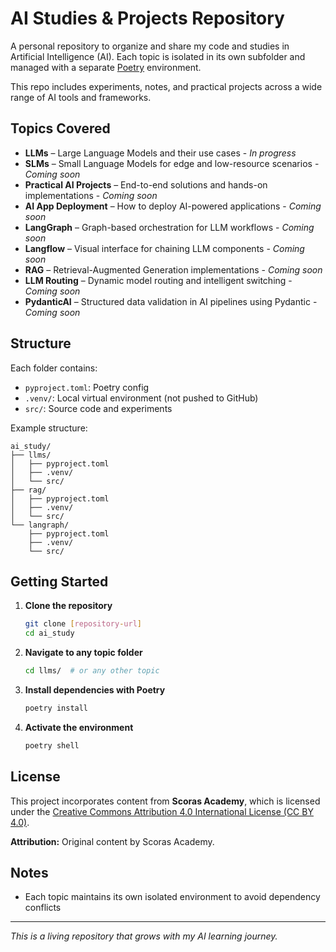 # AI Studies & Projects Repository

A personal repository to organize and share my code and studies in Artificial Intelligence (AI). Each topic is isolated in its own subfolder and managed with a separate [Poetry](https://python-poetry.org/) environment.

This repo includes experiments, notes, and practical projects across a wide range of AI tools and frameworks.

## Topics Covered

- **LLMs** – Large Language Models and their use cases - _In progress_
- **SLMs** – Small Language Models for edge and low-resource scenarios - _Coming soon_
- **Practical AI Projects** – End-to-end solutions and hands-on implementations - _Coming soon_
- **AI App Deployment** – How to deploy AI-powered applications - _Coming soon_
- **LangGraph** – Graph-based orchestration for LLM workflows - _Coming soon_
- **Langflow** – Visual interface for chaining LLM components - _Coming soon_
- **RAG** – Retrieval-Augmented Generation implementations - _Coming soon_
- **LLM Routing** – Dynamic model routing and intelligent switching - _Coming soon_
- **PydanticAI** – Structured data validation in AI pipelines using Pydantic - _Coming soon_

## Structure

Each folder contains:
- `pyproject.toml`: Poetry config
- `.venv/`: Local virtual environment (not pushed to GitHub)
- `src/`: Source code and experiments

Example structure:
```
ai_study/
├── llms/
│   ├── pyproject.toml
│   ├── .venv/
│   └── src/
├── rag/
│   ├── pyproject.toml
│   ├── .venv/
│   └── src/
└── langraph/
    ├── pyproject.toml
    ├── .venv/
    └── src/
```

## Getting Started

1. **Clone the repository**
   ```bash
   git clone [repository-url]
   cd ai_study
   ```

2. **Navigate to any topic folder**
   ```bash
   cd llms/  # or any other topic
   ```

3. **Install dependencies with Poetry**
   ```bash
   poetry install
   ```

4. **Activate the environment**
   ```bash
   poetry shell
   ```

## License 
This project incorporates content from **Scoras Academy**, which is licensed under the [Creative Commons Attribution 4.0 International License (CC BY 4.0)](https://creativecommons.org/licenses/by/4.0/).

**Attribution:** Original content by Scoras Academy.

## Notes

- Each topic maintains its own isolated environment to avoid dependency conflicts

---

*This is a living repository that grows with my AI learning journey.*
